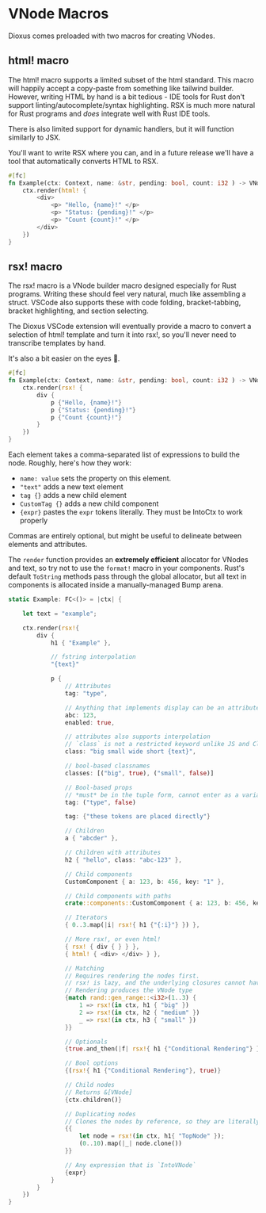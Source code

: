 # VNode Macros

Dioxus comes preloaded with two macros for creating VNodes.

## html! macro

The html! macro supports a limited subset of the html standard. This macro will happily accept a copy-paste from something like tailwind builder. However, writing HTML by hand is a bit tedious - IDE tools for Rust don't support linting/autocomplete/syntax highlighting. RSX is much more natural for Rust programs and _does_ integrate well with Rust IDE tools.

There is also limited support for dynamic handlers, but it will function similarly to JSX.

You'll want to write RSX where you can, and in a future release we'll have a tool that automatically converts HTML to RSX.

```rust
#[fc]
fn Example(ctx: Context, name: &str, pending: bool, count: i32 ) -> VNode {
    ctx.render(html! {
        <div>
            <p> "Hello, {name}!" </p>
            <p> "Status: {pending}!" </p>
            <p> "Count {count}!" </p>
        </div>
    })
}
```

## rsx! macro

The rsx! macro is a VNode builder macro designed especially for Rust programs. Writing these should feel very natural, much like assembling a struct. VSCode also supports these with code folding, bracket-tabbing, bracket highlighting, and section selecting.

The Dioxus VSCode extension will eventually provide a macro to convert a selection of html! template and turn it into rsx!, so you'll never need to transcribe templates by hand.

It's also a bit easier on the eyes 🙂.

```rust
#[fc]
fn Example(ctx: Context, name: &str, pending: bool, count: i32 ) -> VNode {
    ctx.render(rsx! {
        div {
            p {"Hello, {name}!"}
            p {"Status: {pending}!"}
            p {"Count {count}!"}
        }
    })
}

```

Each element takes a comma-separated list of expressions to build the node. Roughly, here's how they work:

- `name: value` sets the property on this element.
- `"text"` adds a new text element
- `tag {}` adds a new child element
- `CustomTag {}` adds a new child component
- `{expr}` pastes the `expr` tokens literally. They must be IntoCtx<Vnode> to work properly

Commas are entirely optional, but might be useful to delineate between elements and attributes.

The `render` function provides an **extremely efficient** allocator for VNodes and text, so try not to use the `format!` macro in your components. Rust's default `ToString` methods pass through the global allocator, but all text in components is allocated inside a manually-managed Bump arena.

```rust
static Example: FC<()> = |ctx| {

    let text = "example";

    ctx.render(rsx!{
        div {
            h1 { "Example" },

            // fstring interpolation
            "{text}"

            p {
                // Attributes
                tag: "type",

                // Anything that implements display can be an attribute
                abc: 123,
                enabled: true,

                // attributes also supports interpolation
                // `class` is not a restricted keyword unlike JS and ClassName
                class: "big small wide short {text}",

                // bool-based classnames
                classes: [("big", true), ("small", false)]

                // Bool-based props
                // *must* be in the tuple form, cannot enter as a variable
                tag: ("type", false)

                tag: {"these tokens are placed directly"}

                // Children
                a { "abcder" },

                // Children with attributes
                h2 { "hello", class: "abc-123" },

                // Child components
                CustomComponent { a: 123, b: 456, key: "1" },

                // Child components with paths
                crate::components::CustomComponent { a: 123, b: 456, key: "1" },

                // Iterators
                { 0..3.map(|i| rsx!{ h1 {"{:i}"} }) },

                // More rsx!, or even html!
                { rsx! { div { } } },
                { html! { <div> </div> } },

                // Matching
                // Requires rendering the nodes first.
                // rsx! is lazy, and the underlying closures cannot have the same type
                // Rendering produces the VNode type
                {match rand::gen_range::<i32>(1..3) {
                    1 => rsx!(in ctx, h1 { "big" })
                    2 => rsx!(in ctx, h2 { "medium" })
                    _ => rsx!(in ctx, h3 { "small" })
                }}

                // Optionals
                {true.and_then(|f| rsx!{ h1 {"Conditional Rendering"} })}

                // Bool options
                {(rsx!{ h1 {"Conditional Rendering"}, true)}

                // Child nodes
                // Returns &[VNode]
                {ctx.children()}

                // Duplicating nodes
                // Clones the nodes by reference, so they are literally identical
                {{
                    let node = rsx!(in ctx, h1{ "TopNode" });
                    (0..10).map(|_| node.clone())
                }}

                // Any expression that is `IntoVNode`
                {expr}
            }
        }
    })
}
```
